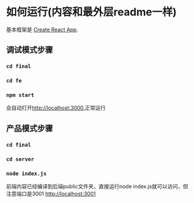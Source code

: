# 如何运行(内容和最外层readme一样)

基本框架是 [Create React App](https://github.com/facebook/create-react-app).

## 调试模式步骤

### `cd final`
### `cd fe`
### `npm start`

会自动打开[http://localhost:3000](http://localhost:3000),正常运行



## 产品模式步骤

### `cd final`
### `cd server`
### `node index.js`

前端内容已经编译到后端public文件夹，直接运行node index.js就可以访问，但注意端口是3001
[http://localhost:3001](http://localhost:3001)



